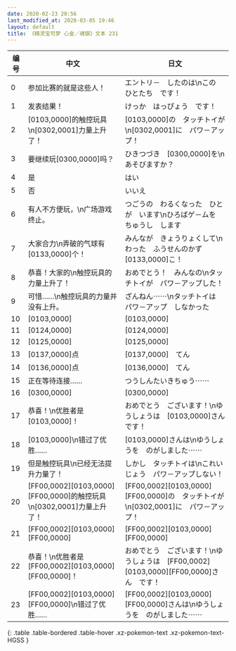 ```yaml
---
date: 2020-02-23 20:56
last_modified_at: 2020-03-05 19:46
layout: default
title: 《精灵宝可梦 心金／魂银》文本 231
---
```

| 编号 | 中文 | 日文 |
| ---- | ---- | ---- |
| 0 | 参加比赛的就是这些人！ | エントリ－　したのは\nこの　ひとたち　です！ |
| 1 | 发表结果！ | けっか　はっぴょう　です！ |
| 2 | [0103,0000]的触控玩具\n[0302,0001]力量上升了！ | [0103,0000]の　タッチトイが\n[0302,0001]に　パワ－アップ！ |
| 3 | 要继续玩[0300,0000]吗？ | ひきつづき　[0300,0000]を\nあそびますか？ |
| 4 | 是 | はい |
| 5 | 否 | いいえ |
| 6 | 有人不方便玩，\n广场游戏终止。 | つごうの　わるくなった　ひとが　います\nひろばゲ－ムを　ちゅうし　します |
| 7 | 大家合力\n弄破的气球有[0133,0000]个！ | みんなが　きょうりょくして\nわった　ふうせんのかず　[0133,0000]こ！ |
| 8 | 恭喜！大家的\n触控玩具的力量上升了！ | おめでとう！　みんなの\nタッチトイが　パワ－アップした！ |
| 9 | 可惜……\n触控玩具的力量并没有上升。 | ざんねん⋯⋯\nタッチトイは　パワ－アップ　しなかった |
| 10 | [0103,0000] | [0103,0000] |
| 11 | [0124,0000] | [0124,0000] |
| 12 | [0125,0000] | [0125,0000] |
| 13 | [0137,0000]点 | [0137,0000]　てん |
| 14 | [0136,0000]点 | [0136,0000]　てん |
| 15 | 正在等待连接…… | つうしんたいきちゅう⋯⋯ |
| 16 | [0300,0000] | [0300,0000] |
| 17 | 恭喜！\n优胜者是[0103,0000]！ | おめでとう　ございます！\nゆうしょうは　[0103,0000]さん　です！ |
| 18 | [0103,0000]\n错过了优胜…… | [0103,0000]さんは\nゆうしょうを　のがしました⋯⋯ |
| 19 | 但是触控玩具\n已经无法提升力量了！ | しかし　タッチトイは\nこれいじょう　パワ－アップしない！ |
| 20 | [FF00,0002][0103,0000][FF00,0000]的触控玩具\n[0302,0001]力量上升了！ | [FF00,0002][0103,0000][FF00,0000]の　タッチトイが\n[0302,0001]に　パワ－アップ！ |
| 21 | [FF00,0002][0103,0000][FF00,0000] | [FF00,0002][0103,0000][FF00,0000] |
| 22 | 恭喜！\n优胜者是[FF00,0002][0103,0000][FF00,0000]！ | おめでとう　ございます！\nゆうしょうは　[FF00,0002][0103,0000][FF00,0000]さん　です！ |
| 23 | [FF00,0002][0103,0000][FF00,0000]\n错过了优胜…… | [FF00,0002][0103,0000][FF00,0000]さんは\nゆうしょうを　のがしました⋯⋯ |
{: .table .table-bordered .table-hover .xz-pokemon-text .xz-pokemon-text-HGSS }